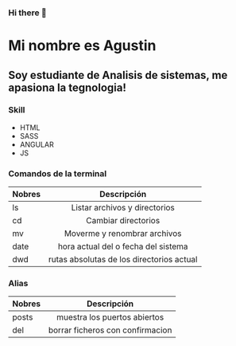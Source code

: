 ### Hi there 👋


Mi nombre es Agustin 
=============

Soy estudiante de Analisis de sistemas, me apasiona la tegnologia!
-------------

### Skill

* HTML
* SASS
* ANGULAR
* JS


### Comandos de la terminal
|   Nobres   |             Descripción                   | 
|:-----------|:-----------------------------------------:| 
| ls         | Listar archivos y directorios             | 
| cd         | Cambiar directorios                       | 
| mv         | Moverme y renombrar archivos              | 
| date       | hora actual del o fecha del sistema       | 
| dwd        | rutas absolutas de los directorios actual |

### Alias 
|   Nobres      |             Descripción                | 
|:------------- |:--------------------------------------:| 
| posts         | muestra los puertos abiertos           | 
| del           | borrar ficheros con confirmacion       | 
